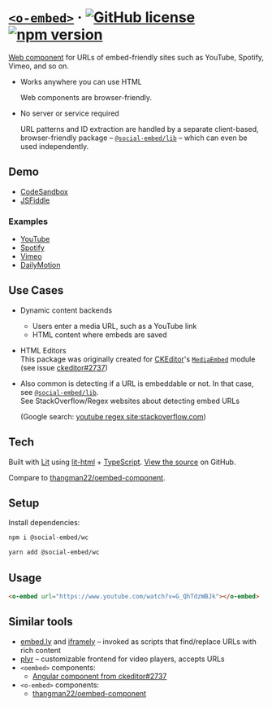 # [`<o-embed>`](https://social-embed.git-pull.com/) &middot; [![GitHub license](https://img.shields.io/badge/license-MIT-blue.svg)](https://github.com/social-embed/social-embed/blob/master/LICENSE) [![npm version](https://img.shields.io/npm/v/@social-embed/wc.svg?style=flat)](https://www.npmjs.com/package/@social-embed/wc)

[Web component] for URLs of embed-friendly sites such as YouTube,
Spotify, Vimeo, and so on.

- Works anywhere you can use HTML

  Web components are browser-friendly.

- No server or service required

  URL patterns and ID extraction are handled by a separate client-based, browser-friendly package – [`@social-embed/lib`] – which can even be used independently.

## Demo

- [CodeSandbox]
- [JSFiddle]

### Examples

- [YouTube]
- [Spotify]
- [Vimeo]
- [DailyMotion]

[codesandbox]: https://codepen.io/attachment/pen/poRRwdy
[jsfiddle]: https://jsfiddle.net/gitpull/vc13Lhkz/
[youtube]: https://social-embed.git-pull.com/wc/providers/youtube
[spotify]: https://social-embed.git-pull.com/wc/providers/spotify
[dailymotion]: https://social-embed.git-pull.com/wc/providers/dailymotion
[vimeo]: https://social-embed.git-pull.com/wc/providers/vimeo

## Use Cases

- Dynamic content backends
  - Users enter a media URL, such as a YouTube link
  - HTML content where embeds are saved
- HTML Editors  
  This package was originally created for [CKEditor]'s [`MediaEmbed`] module (see issue [ckeditor#2737])
- Also common is detecting if a URL is embeddable or not. In that case, see [`@social-embed/lib`].  
  See StackOverflow/Regex websites about detecting embed URLs

  (Google search: [youtube regex site:stackoverflow.com])

[youtube regex site:stackoverflow.com]: https://www.google.com/search?q=youtube+regex+site%3Astackoverflow.com
[`mediaembed`]: https://ckeditor.com/docs/ckeditor5/latest/features/media-embed.html
[ckeditor#2737]: https://github.com/ckeditor/ckeditor5/issues/2737
[ckeditor]: https://github.com/ckeditor/ckeditor5/issues/2737
[`@social-embed/lib`]: https://social-embed.git-pull.com/lib/

## Tech

Built with [Lit] using [lit-html] + [TypeScript]. [View the source](https://github.com/social-embed/social-embed/tree/master/packages/wc) on GitHub.

[web component]: https://developer.mozilla.org/en-US/docs/Web/Web_Components
[oembed]: https://oembed.com/
[lit]: https://lit.dev/
[lit-html]: https://lit.dev/docs/libraries/standalone-templates/
[typescript]: https://www.typescriptlang.org/

Compare to [thangman22/oembed-component](https://github.com/thangman22/oembed-component).

## Setup

Install dependencies:

```bash
npm i @social-embed/wc
```

```bash
yarn add @social-embed/wc
```

## Usage

```html
<o-embed url="https://www.youtube.com/watch?v=G_QhTdzWBJk"></o-embed>
```

## Similar tools

- [embed.ly](https://embed.ly/) and [iframely](https://iframely.com/) – invoked as scripts that find/replace URLs with rich content
- [plyr](https://plyr.io/) – customizable frontend for video players, accepts URLs
- `<oembed>` components:
  - [Angular component from ckeditor#2737](https://github.com/ckeditor/ckeditor5/issues/2737#issuecomment-471326090)
- `<o-embed>` components:
  - [thangman22/oembed-component](https://github.com/thangman22/oembed-component)
